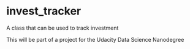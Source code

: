 # invest_tracker
A class that can be used to track investment

This will be part of a project for the Udacity Data Science Nanodegree 
